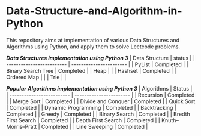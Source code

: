 # Data-Structure-and-Algorithm-in-Python

This repository aims at implementation of various Data Structures and Algorithms using Python, and apply them to solve Leetcode problems.

***Data Structures implementation using Python 3***
|     Data Structure        |          status         |
| ------------------------- | ----------------------- |
|         PyList            |         Completed       |
|   Binary Search Tree      |         Completed       |
|         Heap              |                         |
|        Hashset            |         Completed       |
|      Ordered Map          |                         |
|         Trie              |                         |

***Popular Algorithms implementation using Python 3***
|       Algorithms          |         Status          |
| ------------------------- | ----------------------- |
|        Recursion          |         Completed       |
|       Merge Sort          |         Completed       |
|    Divide and Conquer     |         Completed       |
|       Quick Sort          |         Completed       |
|   Dynamic Programming     |         Completed       |
|      Backtracking         |         Completed       |
|         Greedy            |         Completed       |
|       Binary Search       |         Completed       |
|   Bredth First Search     |         Completed       | 
|    Depth First Search     |         Completed       |
|    Knuth–Morris–Pratt     |         Completed       |
|    Line Sweeping          |         Completed       |

